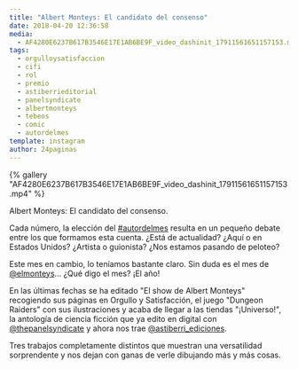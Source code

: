 ```yaml
---
title: "Albert Monteys: El candidato del consenso"
date: 2018-04-20 12:36:58
media: 
  - AF4280E6237B617B3546E17E1AB6BE9F_video_dashinit_17911561651157153.mp4
tags: 
  - orgulloysatisfaccion
  - cifi
  - rol
  - premio
  - astiberrieditorial
  - panelsyndicate
  - albertmonteys
  - tebeos
  - comic
  - autordelmes
template: instagram
author: 24paginas
---
```


{% gallery "AF4280E6237B617B3546E17E1AB6BE9F_video_dashinit_17911561651157153.mp4" %}

Albert Monteys: El candidato del consenso.

Cada número, la elección del [#autordelmes](/tags/autordelmes) resulta en un pequeño debate entre los que formamos esta cuenta. ¿Está de actualidad? ¿Aquí o en Estados Unidos? ¿Artista o guionista? ¿Nos estamos pasando de peloteo?

Este mes en cambio, lo teníamos bastante claro. Sin duda es el mes de [@elmonteys](https://instagram.com/elmonteys)... ¿Qué digo el mes? ¡El año!

En las últimas fechas se ha editado "El show de Albert Monteys" recogiendo sus páginas en Orgullo y Satisfacción, el juego "Dungeon Raiders" con sus ilustraciones y acaba de llegar a las tiendas "¡Universo!", la antología de ciencia ficción que ya edito en digital con [@thepanelsyndicate](https://instagram.com/thepanelsyndicate) y ahora nos trae [@astiberri_ediciones](https://instagram.com/astiberri_ediciones).

Tres trabajos completamente distintos que muestran una versatilidad sorprendente y nos dejan con ganas de verle dibujando más y más cosas.
